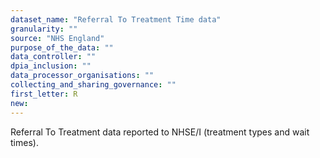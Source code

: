 ```yaml
---
dataset_name: "Referral To Treatment Time data"
granularity: ""
source: "NHS England"
purpose_of_the_data: ""
data_controller: ""
dpia_inclusion: ""
data_processor_organisations: ""
collecting_and_sharing_governance: ""
first_letter: R
new: 
---
```

Referral To Treatment data reported to NHSE/I (treatment types and wait times).